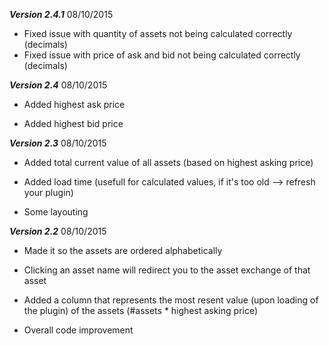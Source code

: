 *****Version 2.4.1***** 08/10/2015

* Fixed issue with quantity of assets not being calculated correctly (decimals)
* Fixed issue with price of ask and bid not being calculated correctly (decimals)

*****Version 2.4***** 08/10/2015

* Added highest ask price

* Added highest bid price

*****Version 2.3***** 08/10/2015

* Added total current value of all assets (based on highest asking price)

* Added load time (usefull for calculated values, if it's too old --> refresh your plugin)

* Some layouting

*****Version 2.2***** 08/10/2015

* Made it so the assets are ordered alphabetically

* Clicking an asset name will redirect you to the asset exchange of that asset

* Added a column that represents the most resent value (upon loading of the plugin) of the assets (#assets * highest asking price)

* Overall code improvement


